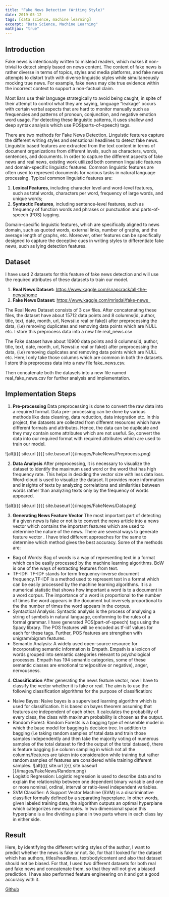 ```yaml
---
title: "Fake News Detection (Writing Style)"
date: 2019-05-12
tags: [data science, machine learning]
excerpt: "Data Science, Machine Learning"
mathjax: "true"
---
```


## Introduction

Fake news is intentionally written to mislead readers, which makes it non-trivial to detect simply based on news content. The content of fake news is rather diverse
in terms of topics, styles and media platforms, and fake news attempts to distort truth with diverse linguistic styles while simultaneously mocking true news. For
example, fake news may cite true evidence within the incorrect context to support a non-factual claim.

Most liars use their language strategically to avoid being caught, in spite of their attempt to control what they are
saying, language “leakage” occurs with certain verbal aspects that are hard to monitor manually such as frequencies and patterns of pronoun, conjunction, and
negative emotion word usage. For detecting these linguistic patterns, it uses shallow and deep syntax analysis which use POS(parts-of-speech) tags.

There are two methods for Fake News Detection. Linguistic features capture the different writing styles and sensational headlines to detect fake news. Linguistic
based features are extracted from the text content in terms of document organizations from different levels, such as characters, words, sentences, and documents.
In order to capture the different aspects of fake news and real news, existing work utilized both common linguistic features and domain-specific linguistic features.
Common linguistic features are often used to represent documents for various tasks in natural language processing. Typical common linguistic features are:
1. **Lexical Features**, including character level and word-level features, such as total words, characters per word,
frequency of large words, and unique words; 
2. **Syntactic Features**, including sentence-level features, such as frequency of function words and phrases or punctuation and parts-of-speech (POS) tagging.

Domain-specific linguistic features, which are specifically aligned to news domain, such as quoted words, external links, number of graphs, and the average length of
graphs, etc. Moreover, other features can be specifically designed to capture the deceptive cues in writing styles to differentiate fake news, such as lying detection features.

## Dataset

I have used 2 datasets for this feature of fake news detection and will use the required attributes of these datasets to train our model.
1. **Real News Dataset:** https://www.kaggle.com/snapcrack/all-the-news/home
2. **Fake News Dataset:** https://www.kaggle.com/mrisdal/fake-news  

The Real News Dataset consists of 3 csv files. After concatenating these files, the dataset have about 15712 data points and 8 columns(id, author, title, text, date,
month, url, News(i.e real or fake)) after preprocessing the data, (i.e) removing duplicates and removing data points which are NULL etc. I store this preprocess
data into a new file real_news.csv

The Fake dataset have about 10900 data points and 8 columns(id, author, title, text, date, month, url, News(i.e real or fake)) after preprocessing the data, (i.e) removing
duplicates and removing data points which are NULL etc. Here,I only take those columns which are common in both the datasets. I store this preprocess
data into a new file fake_news.csv. 

Then concatenate both the datasets into a new file named real_fake_news.csv for further analysis and implementation.

## Implementation Steps

1. **Pre-processing**
Data preprocessing is done to convert the raw data into a required format. Data pre- processing can be done by
various methods like data cleaning, data reduction, data integration etc. In this project, the datasets are collected
from different resources which have different formats and attributes. Hence, the data can be duplicate and
they may contain some attributes which are not useful. So, convert the data into our required format with required attributes which are used to train our model.

![alt]({{ site.url }}{{ site.baseurl }}/images/FakeNews/Preprocess.png)

2. **Data Analysis**
After preprocessing, it is necessary to visualize the dataset to identify the maximum used word or the word
that has high frequency rate. This helps in deciding the vector size with less data loss. Word-cloud is used to
visualize the dataset. It provides more information and insights of texts by analyzing correlations and similarities
between words rather than analyzing texts only by the frequency of words appeared.

![alt]({{ site.url }}{{ site.baseurl }}/images/FakeNews/Data.png)

3. **Generating News Feature Vector**
The most important part of detecting if a given news is fake or not is to convert the news article into a
news vector which contains the important features which are used to determine the nature of the news. There are
several ways to generate feature vector . I have tried different approaches for the same to determine which
method gives the best accuracy. Some of the methods are:
  * Bag of Words:
  Bag of words is a way of representing text in a format which can be easily processed by the machine learning algorithms. BoW is one of the ways of extracting features from text.
  * TF-IDF:
  TF-IDF stands for term frequency-inverse document frequency.TF-IDF is a method used to represent text in a format which can be easily processed by the machine
  learning algorithms. It is a numerical statistic that shows how important a word is to a document in a word corpus. The importance of a word is proportional to the number
  of times the word appears in the document but inversely proportional to the the number of times the word appears in the corpus.
 * Syntactical Analysis:
  Syntactic analysis is the process of analysing a string of symbols in natural language, conforming to the rules of a
  formal grammar. I have generated POS(part-of-speech) tags using the Spacy library. The POS features will be
  encoded as tf-idf values for each for these tags. Further, POS features are strengthen with unigram/bigram features.
  * Semantic Analysis:
  A widely used open-source resource for incorporating semantic information is Empath. Empath is a lexicon of words grouped into semantic categories relevant to
  psychological processes. Empath has 194 semantic categories, some of these semantic classes are emotional tone(positive or negative), anger,
  nervousness.
4. **Classification**
After generating the news feature vector, now I have to classify the vector whether it is fake or real. The aim is to
use the following classification algorithms for the purpose of classification:
  * Naive Bayes:
  Naive bayes is a supervised learning algorithm which is used for classification. It is based on bayes theorem
  assuming that features are independent of each other. It calculates the probability of every class, the class with maximum probability is chosen as the output.
  * Random Forest:
  Random Forests is a bagging type of ensemble model in which the base model for bagging is decision tree. In
  addition to bagging (i.e taking random samples of total data and train those samples independently and then
  take the majority voting of numerous samples of the total dataset to find the output of the total dataset), there is
  feature bagging (i.e column sampling in which not all the columns/features are taken into consideration while
  training but rather random samples of features are considered while training different samples.
  ![alt]({{ site.url }}{{ site.baseurl }}/images/FakeNews/Random.png)
  * Logistic Regression:
  Logistic regression is used to describe data and to explain the relationship between one dependent binary
  variable and one or more nominal, ordinal, interval or ratio-level independent variables.
  * SVM Classifier:
  A Support Vector Machine (SVM) is a discriminative classifier formally defined by a separating hyperplane. In
  other words, given labeled training data, the algorithm outputs an optimal hyperplane which categorizes new
  examples. In two dimensional space this hyperplane is a line dividing a plane in two parts where in each class lay in either side.

## Result

Here, by identifying the different writing styles of the author, I want to predict whether the news is fake or not. 
So, for that I looked for the dataset which has authors, titles/headlines, text/body/content and also that dataset should not be biased. 
For that, I used two different datasets for both real and fake news and concatenate them, so that they will not give a biased prediction. 
I have also performed feature engineering on it and got a good accuracy with it.

[Github](https://github.com/reetika-goel/AlternusVera)
